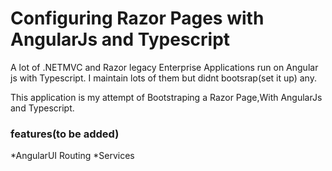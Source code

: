 # Configuring Razor Pages with AngularJs and Typescript

A lot of .NETMVC and Razor legacy Enterprise Applications run on Angular js with Typescript. I maintain lots of them but didnt bootsrap(set it up) any.

This application is my attempt of Bootstraping a Razor Page,With AngularJs and Typescript.

### features(to be added)
*AngularUI Routing
*Services

